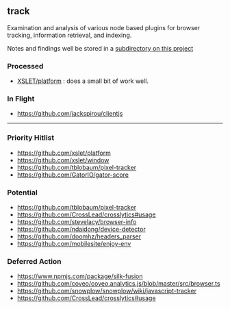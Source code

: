 ## track

Examination and analysis of various node based plugins for browser tracking, information retrieval, and indexing.

Notes and findings well be stored in a [subdirectory on this project](notes/Readme.md)


### Processed
* [XSLET/platform](https://github.com/xslet/platform) : does a small bit of work well.


### In Flight
- https://github.com/jackspirou/clientjs




---

### Priority Hitlist
- https://github.com/xslet/platform
- https://github.com/xslet/window
- https://github.com/tblobaum/pixel-tracker
- https://github.com/GatorIO/gator-score

### Potential  
- https://github.com/tblobaum/pixel-tracker
- https://github.com/CrossLead/crosslytics#usage
- https://github.com/stevelacy/browser-info
- https://github.com/ndaidong/device-detector
- https://github.com/doomhz/headers_parser
- https://github.com/mobilesite/enjoy-env



### Deferred Action
- https://www.npmjs.com/package/silk-fusion
- https://github.com/coveo/coveo.analytics.js/blob/master/src/browser.ts
- https://github.com/snowplow/snowplow/wiki/javascript-tracker
- https://github.com/CrossLead/crosslytics#usage
